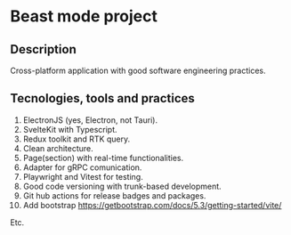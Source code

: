 # Beast mode project

## Description

Cross-platform application with good software engineering practices.

## Tecnologies, tools and practices

1. ElectronJS (yes, Electron, not Tauri).
2. SvelteKit with Typescript.
3. Redux toolkit and RTK query.
4. Clean architecture.
5. Page(section) with real-time functionalities.
6. Adapter for gRPC comunication.
7. Playwright and Vitest for testing.
8. Good code versioning with trunk-based development.
9. Git hub actions for release badges and packages.
10. Add bootstrap https://getbootstrap.com/docs/5.3/getting-started/vite/

Etc.
